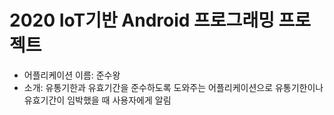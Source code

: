 # 2020 IoT기반 Android 프로그래밍 프로젝트
* 어플리케이션 이름: 준수왕
* 소개: 유통기한과 유효기간을 준수하도록 도와주는 어플리케이션으로 유통기한이나 유효기간이 임박했을 때 사용자에게 알림
